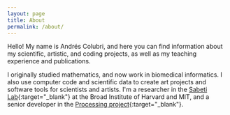 ```yaml
---
layout: page
title: About
permalink: /about/
---
```


Hello! My name is Andrés Colubri, and here you can find information about my scientific, artistic, and coding projects, as well as my teaching experience and publications.

I originally studied mathematics, and now work in biomedical informatics. I also use computer code and scientific data to create art projects and software tools for scientists and artists. I'm a researcher in the [Sabeti Lab](https://www.sabetilab.org/){:target="_blank"} at the Broad Institute of Harvard and MIT, and a senior developer in the [Processing project](https://processing.org/){:target="_blank"}.
